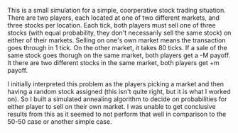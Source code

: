This is a small simulation for a simple, coorperative stock trading situation. There are two players, each located at one of two different markets, and three stocks per location. Each tick, both players must sell one of three stocks (with equal probability, they don't necessarily sell the same stock) on either of their markets. Selling on one's own market means the transaction goes through in 1 tick. On the other market, it takes 80 ticks. If a sale of the same stock goes thorugh on the same market, both players get a -M payoff. It there are two different stocks in the same market, both players get +m payoff. 

I initially interpreted this problem as the players picking a market and then having a random stock assigned (this isn't quite right, but it is what I worked on). So I built a simulated annealing algorithm to decide on probabilities for either player to sell on their own market. I was unable to get conclusive results from this as it seemed to not perform that well in comparison to the 50-50 case or another simple case. 